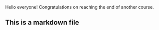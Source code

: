 Hello everyone!  Congratulations on reaching the end of another course.  
## This is a markdown file
